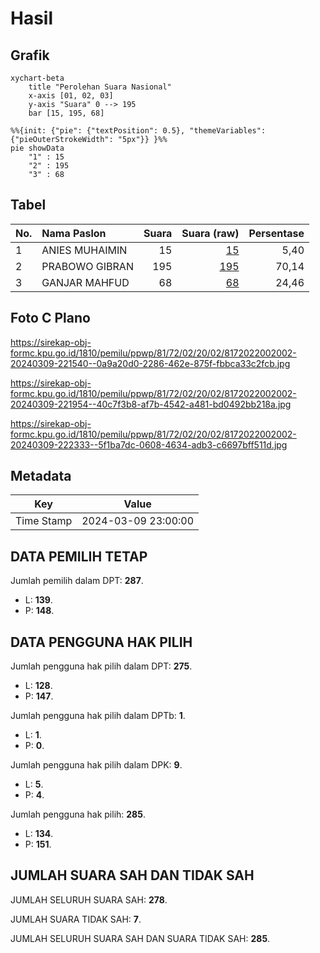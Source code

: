 # Hasil

## Grafik

```mermaid
xychart-beta
    title "Perolehan Suara Nasional"
    x-axis [01, 02, 03]
    y-axis "Suara" 0 --> 195
    bar [15, 195, 68]
```

```mermaid
%%{init: {"pie": {"textPosition": 0.5}, "themeVariables": {"pieOuterStrokeWidth": "5px"}} }%%
pie showData
    "1" : 15
    "2" : 195
    "3" : 68
```

## Tabel

| No. | Nama Paslon    | Suara | Suara (raw) | Persentase |
|:--- |:-------------- | -----:| -----------:| ----------:|
| 1   | ANIES MUHAIMIN | 15    | [15][p-1]   | 5,40       |
| 2   | PRABOWO GIBRAN | 195   | [195][p-2]  | 70,14      |
| 3   | GANJAR MAHFUD  | 68    | [68][p-3]   | 24,46      |


[p-1]: https://github.com/gigit-pemilu/pemilu-2024/blob/main/pilpres/hitung-suara/sub/81-maluku/sub/72-kota-tual/sub/02-pulau-dullah-selatan/sub/2002-taar/sub/002-tps/sub/paslon-1.txt
[p-2]: https://github.com/gigit-pemilu/pemilu-2024/blob/main/pilpres/hitung-suara/sub/81-maluku/sub/72-kota-tual/sub/02-pulau-dullah-selatan/sub/2002-taar/sub/002-tps/sub/paslon-2.txt
[p-3]: https://github.com/gigit-pemilu/pemilu-2024/blob/main/pilpres/hitung-suara/sub/81-maluku/sub/72-kota-tual/sub/02-pulau-dullah-selatan/sub/2002-taar/sub/002-tps/sub/paslon-3.txt

## Foto C Plano

https://sirekap-obj-formc.kpu.go.id/1810/pemilu/ppwp/81/72/02/20/02/8172022002002-20240309-221540--0a9a20d0-2286-462e-875f-fbbca33c2fcb.jpg

https://sirekap-obj-formc.kpu.go.id/1810/pemilu/ppwp/81/72/02/20/02/8172022002002-20240309-221954--40c7f3b8-af7b-4542-a481-bd0492bb218a.jpg

https://sirekap-obj-formc.kpu.go.id/1810/pemilu/ppwp/81/72/02/20/02/8172022002002-20240309-222333--5f1ba7dc-0608-4634-adb3-c6697bff511d.jpg


## Metadata

| Key        | Value               |
| ---------- | ------------------- |
| Time Stamp | 2024-03-09 23:00:00 |


## DATA PEMILIH TETAP

Jumlah pemilih dalam DPT: **287**.
 * L: **139**.
 * P: **148**.

## DATA PENGGUNA HAK PILIH

Jumlah pengguna hak pilih dalam DPT: **275**.
 * L: **128**.
 * P: **147**.

Jumlah pengguna hak pilih dalam DPTb: **1**.
 * L: **1**.
 * P: **0**.

Jumlah pengguna hak pilih dalam DPK: **9**.
 * L: **5**.
 * P: **4**.

Jumlah pengguna hak pilih: **285**.
 * L: **134**.
 * P: **151**.

## JUMLAH SUARA SAH DAN TIDAK SAH

JUMLAH SELURUH SUARA SAH: **278**.

JUMLAH SUARA TIDAK SAH: **7**.

JUMLAH SELURUH SUARA SAH DAN SUARA TIDAK SAH: **285**.


